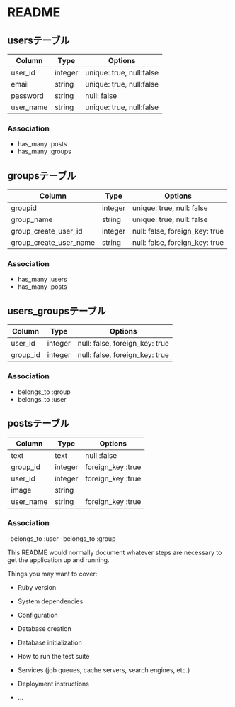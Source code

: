 # README

## usersテーブル
|Column|Type|Options|
|------|----|-------|
|user_id|integer|unique: true, null:false|
|email|string|unique: true, null:false|
|password|string|null: false|
|user_name|string|unique: true, null:false|

### Association
- has_many :posts
- has_many :groups

## groupsテーブル
|Column|Type|Options|
|------|----|-------|
|groupid|integer|unique: true, null: false|
|group_name|string|unique: true, null: false|
|group_create_user_id|integer|null: false, foreign_key: true|
|group_create_user_name|string|null: false, foreign_key: true|

### Association
- has_many :users
- has_many :posts

## users_groupsテーブル
|Column|Type|Options|
|------|----|-------|
|user_id|integer|null: false, foreign_key: true|
|group_id|integer|null: false, foreign_key: true|

### Association
- belongs_to :group
- belongs_to :user

## postsテーブル
|Column|Type|Options|
|------|----|-------|
|text|text|null :false|
|group_id|integer|foreign_key :true|
|user_id|integer|foreign_key :true|
|image|string|
|user_name|string|foreign_key :true|
 
 ### Association
 -belongs_to :user
 -belongs_to :group



This README would normally document whatever steps are necessary to get the
application up and running.

Things you may want to cover:

* Ruby version

* System dependencies

* Configuration

* Database creation

* Database initialization

* How to run the test suite

* Services (job queues, cache servers, search engines, etc.)

* Deployment instructions

* ...
